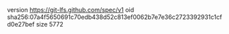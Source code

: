 version https://git-lfs.github.com/spec/v1
oid sha256:07a4f5650691c70edb438d52c813ef0062b7e7e36c2723392931c1cfd0e27bef
size 5772
